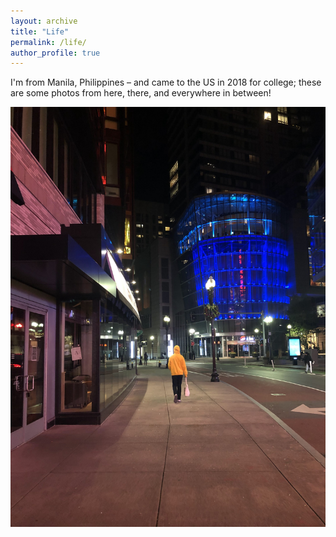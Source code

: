 ```yaml
---
layout: archive
title: "Life"
permalink: /life/
author_profile: true
---
```


I'm from Manila, Philippines – and came to the US in 2018 for college; these are some photos from here, there, and everywhere in between!

![alt text](https://github.com/ljyflores/ljyflores.github.io/blob/master/images/life_images/IMG_4311.jpg?raw=true)
